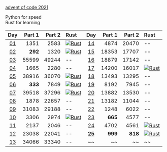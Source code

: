 [advent of code 2021](https://adventofcode.com/)

Python for speed  
Rust for learning  


| Day | Part 1 | Part 2 | Rust | Day | Part 1 | Part 2 | Rust |
|:---:|---:|---:|:---|:---:|---:|---:|:---|
|[01](python/01.py)|1351|2583|[![Rust](https://github.com/kelseyduffy/aoc-2021/actions/workflows/rust_day01.yml/badge.svg)](https://github.com/kelseyduffy/aoc-2021/actions/workflows/rust_day01.yml)|[14](python/14.py)|4874|20470|--|
|[02](python/02.py)|__292__|1320|[![Rust](https://github.com/kelseyduffy/aoc-2021/actions/workflows/rust_day02.yml/badge.svg)](https://github.com/kelseyduffy/aoc-2021/actions/workflows/rust_day02.yml)|[15](python/15.py)|18353|17707|--|
|[03](python/03.py)|55599|49244|--|[16](python/16.py)|18879|17142|--|
|[04](python/04.py)|1665|2280|--|[17](python/17.py)|14200|16017|[![Rust](https://github.com/kelseyduffy/aoc-2021/actions/workflows/rust_day17.yml/badge.svg)](https://github.com/kelseyduffy/aoc-2021/actions/workflows/rust_day17.yml)|
|[05](python/05.py)|38916|36070|[![Rust](https://github.com/kelseyduffy/aoc-2021/actions/workflows/rust_day05.yml/badge.svg)](https://github.com/kelseyduffy/aoc-2021/actions/workflows/rust_day05.yml)|[18](python/18.py)|13493|13295|--|
|[06](python/06.py)|__333__|7849|[![Rust](https://github.com/kelseyduffy/aoc-2021/actions/workflows/rust_day06.yml/badge.svg)](https://github.com/kelseyduffy/aoc-2021/actions/workflows/rust_day06.yml)|[19](python/19.py)|8192|7945|--|
|[07](python/07.py)|39518|37296|[![Rust](https://github.com/kelseyduffy/aoc-2021/actions/workflows/rust_day07.yml/badge.svg)](https://github.com/kelseyduffy/aoc-2021/actions/workflows/rust_day07.yml)|[20](python/20.py)|13882|13530|--|
|[08](python/08.py)|1878|22657|--|[21](python/21.py)|13182|11044|--|
|[09](python/09.py)|31083|29188|--|[22](python/22.py)|1248|6022|--|
|[10](python/10.py)|3306|2974|[![Rust](https://github.com/kelseyduffy/aoc-2021/actions/workflows/rust_day10.yml/badge.svg)](https://github.com/kelseyduffy/aoc-2021/actions/workflows/rust_day10.yml)|[23](python/23.py)|**665**|4577|--|
|[11](python/11.py)|2137|2046|--|[24](python/24.py)|4702|4561|[![Rust](https://github.com/kelseyduffy/aoc-2021/actions/workflows/rust_day24.yml/badge.svg)](https://github.com/kelseyduffy/aoc-2021/actions/workflows/rust_day24.yml)|
|[12](python/12.py)|23038|22041|--|[__25__]((python/25.py))|**999**|**818**|[![Rust](https://github.com/kelseyduffy/aoc-2021/actions/workflows/rust_day25.yml/badge.svg)](https://github.com/kelseyduffy/aoc-2021/actions/workflows/rust_day25.yml)|
|[13](python/13.py)|34066|33340|--|~~|~~|~~|~~|